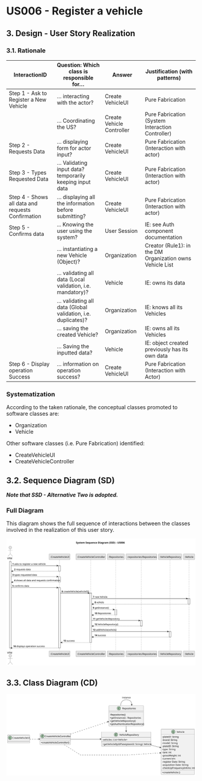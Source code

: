 # US006 - Register a vehicle

## 3. Design - User Story Realization 

### 3.1. Rationale

| InteractionID                                       | Question: Which class is responsible for…                 | Answer                    | Justification (with patterns)                             |
|-----------------------------------------------------|-----------------------------------------------------------|---------------------------|-----------------------------------------------------------|
| Step 1 - Ask to Register a New Vehicle              | … interacting with  the actor?                            | Create VehicleUI         | Pure Fabrication                                          |
|                                                     | … Coordinating the US?                                    | Create Vehicle Controller | Pure Fabrication (System Interaction Controller)          |
| Step 2 - Requests Data                              | … displaying form for actor input?                        | Create VehicleUI        | Pure Fabrication (Interaction with actor)                 |
| Step 3 - Types Requested Data                       | … Validating input data?   temporarily keeping input data | Create VehicleUI        | Pure Fabrication (Interaction with actor)                 |
| Step 4 - Shows all data and requests Confirmation  | … displaying all the information before submitting?       | Create VehicleUI        | Pure Fabrication (Interaction with actor)                 |
| Step 5 - Confirms data                              | ... Knowing the user using the system?                    | User Session              | IE: see Auth component documentation                      |
|                                                     | … instantiating a new Vehicle (Object)?                   | Organization              | Creator (Rule1): in the DM Organization owns Vehicle List |
|                                                     | … validating all data (Local validation, i.e. mandatory)? | Vehicle                   | IE: owns its data                                         |
|                                                     | … validating all data (Global validation, i.e. duplicates)?| Organization              | IE: knows all its Vehicles                                |
|                                                     | … saving the created Vehicle?                             | Organization              | IE: owns all its Vehicles                                 |
|                                                     | … Saving the inputted data?                               | Vehicle                   | IE: object created previously has its own data            |
| Step 6 - Display operation Success                  | … information on operation success?                      | Create VehicleUI        | Pure Fabrication (Interaction with Actor)                 |

### Systematization ##

According to the taken rationale, the conceptual classes promoted to software classes are:

* Organization
* Vehicle

Other software classes (i.e. Pure Fabrication) identified:

* CreateVehicleUI
* CreateVehicleController


## 3.2. Sequence Diagram (SD)

_**Note that SSD - Alternative Two is adopted.**_

### Full Diagram

This diagram shows the full sequence of interactions between the classes involved in the realization of this user story.

![Sequence Diagram - Full](svg/us006-sequence-diagram-full.svg)


## 3.3. Class Diagram (CD)

![Class Diagram](svg/us006-class-diagram.svg)